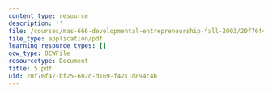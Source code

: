 ```yaml
---
content_type: resource
description: ''
file: /courses/mas-666-developmental-entrepreneurship-fall-2003/20f76f47bf25602dd169f4211d894c4b_5.pdf
file_type: application/pdf
learning_resource_types: []
ocw_type: OCWFile
resourcetype: Document
title: 5.pdf
uid: 20f76f47-bf25-602d-d169-f4211d894c4b
---
```

